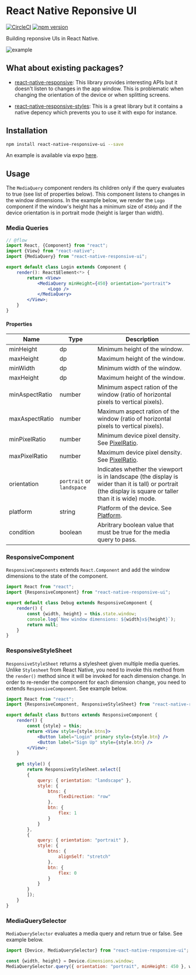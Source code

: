 # React Native Reponsive UI

[![CircleCI](https://circleci.com/gh/wcandillon/react-native-responsive-ui.svg?style=svg)](https://circleci.com/gh/wcandillon/react-native-responsive-ui) [![npm version](https://badge.fury.io/js/react-native-responsive-ui.svg)](https://badge.fury.io/js/react-native-responsive-ui)


Building reponsive UIs in React Native.

![example](https://raw.githubusercontent.com/wcandillon/react-native-responsive-ui/4637085802323386110a6352929147d11e1ca83c/example/components/images/example.gif)

## What about existing packages?

* [react-native-responsive](https://github.com/adbayb/react-native-responsive): This library provides interesting APIs but it doesn't listen to changes in the app window.
This is problematic when changing the orientation of the device or when splitting screens.

* [react-native-responsive-styles](https://github.com/FormidableLabs/react-native-responsive-styles): This is a great library but it contains a native depency which prevents you to use it with expo for instance.

## Installation

```bash
npm install react-native-responsive-ui --save
```

An example is available via expo [here](https://expo.io/@wcandillon/react-native-responsive-ui).

## Usage

The `MediaQuery` component renders its children only if the query evaluates to true (see list of properties below).
This component listens to changes in the window dimensions.
In the example below, we render the `Logo` component if the window's height has a minimum size of `450dp` and if the device orientation is in portrait mode (height is larger than width).

### Media Queries

```jsx
// @flow
import React, {Component} from "react";
import {View} from "react-native";
import {MediaQuery} from "react-native-responsive-ui";

export default class Login extends Component {
    render(): React$Element<*> {
        return <View>
            <MediaQuery minHeight={450} orientation="portrait">
                <Logo />
            </MediaQuery>
        </View>;
    }
}

```

#### Properties

| Name           | Type   | Description                                                                          |
|----------------|--------|--------------------------------------------------------------------------------------|
| minHeight      | dp     | Minimum height of the window.                                                        |
| maxHeight      | dp     | Maximum height of the window.                                                        |
| minWidth       | dp     | Minimum width of the window.                                                         |
| maxHeight      | dp     | Maximum height of the window.                                                        |
| minAspectRatio | number | Minimum aspect ration of the window (ratio of horizontal pixels to vertical pixels). |
| maxAspectRatio | number | Maximum aspect ration of the window (ratio of horizontal pixels to vertical pixels). |
| minPixelRatio  | number | Minimum device pixel density. See [PixelRatio](https://facebook.github.io/react-native/docs/pixelratio.html). |
| maxPixelRatio  | number | Maximum device pixel density. See [PixelRatio](https://facebook.github.io/react-native/docs/pixelratio.html). |
| orientation    | `portrait` or `landspace` | Indicates whether the viewport is in landscape (the display is wider than it is tall) or portrait (the display is square or taller than it is wide) mode. |
| platform       | string | Platform of the device.  See [Platform](https://facebook.github.io/react-native/docs/platform-specific-code.html#platform-module). |
| condition      | boolean | Abritrary boolean value that must be true for the media query to pass. |


### ResponsiveComponent

`ResponsiveComponents` extends `React.Component` and add the window dimensions to the state of the component.

```jsx
import React from "react";
import {ResponsiveComponent} from "react-native-responsive-ui";

export default class Debug extends ResponsiveComponent {
    render() {
        const {width, height} = this.state.window;
        console.log(`New window dimensions: ${width}x${height}`);
        return null;
    }
}
```

### ResponsiveStyleSheet

`ResponsiveStyleSheet` returns a stylesheet given multiple media queries.
Unlike `Stylesheet` from React Native, you need to invoke this method from the `render()` method since it will be invoked for each dimension change.
In order to re-render the component for each dimension change, you need to extends `ResponsiveComponent`.
See example below.

```jsx
import React from "react";
import {ResponsiveComponent, ResponsiveStyleSheet} from "react-native-responsive-ui";

export default class Buttons extends ResponsiveComponent {
    render() {
        const {style} = this;
        return <View style={style.btns}>
            <Button label="Login" primary style={style.btn} />
            <Button label="Sign Up" style={style.btn} />
        </View>;
    }
    
    get style() {
        return ResponsiveStyleSheet.select([
        {
            query: { orientation: "landscape" },
            style: {
                btns: {
                    flexDirection: "row"
                },
                btn: {
                    flex: 1
                }
            }
        },
        {
            query: { orientation: "portrait" },
            style: {
                btns: {
                    alignSelf: "stretch"
                },
                btn: {
                    flex: 0
                }
            }
        }
        ]);
    }
}
```

### MediaQuerySelector

`MediaQuerySelector` evaluates a media query and return true or false.
See example below.

```jsx
import {Device, MediaQuerySelector} from "react-native-responsive-ui";

const {width, height} = Device.dimensions.window;
MediaQuerySelector.query({ orientation: "portrait", minHeight: 450 }, width, height)
```
